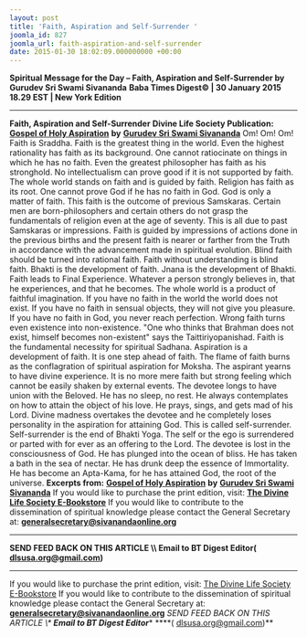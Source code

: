 ```yaml
---
layout: post
title: 'Faith, Aspiration and Self-Surrender '
joomla_id: 827
joomla_url: faith-aspiration-and-self-surrender
date: 2015-01-30 18:02:09.000000000 +00:00
---
```

**Spiritual Message for the Day – Faith, Aspiration and Self-Surrender by Gurudev Sri Swami Sivananda**
**Baba Times Digest© | 30 January 2015 18.29 EST | New York Edition**
* * *  
**Faith, Aspiration and Self-Surrender**
**Divine Life Society Publication:** [**Gospel of Holy Aspiration**](http://www.dlshq.org/discourse/jan2014.htm) **by** [**Gurudev Sri Swami Sivananda**](http://www.dlshq.org/saints/siva.htm)
Om! Om! Om!
Faith is Sraddha. Faith is the greatest thing in the world. Even the highest rationality has faith as its background. One cannot ratiocinate on things in which he has no faith. Even the greatest philosopher has faith as his stronghold. No intellectualism can prove good if it is not supported by faith. The whole world stands on faith and is guided by faith. Religion has faith as its root. One cannot prove God if he has no faith in God. God is only a matter of faith. This faith is the outcome of previous Samskaras. Certain men are born-philosophers and certain others do not grasp the fundamentals of religion even at the age of seventy. This is all due to past Samskaras or impressions. Faith is guided by impressions of actions done in the previous births and the present faith is nearer or farther from the Truth in accordance with the advancement made in spiritual evolution.
Blind faith should be turned into rational faith. Faith without understanding is blind faith. Bhakti is the development of faith. Jnana is the development of Bhakti. Faith leads to Final Experience. Whatever a person strongly believes in, that he experiences, and that he becomes. The whole world is a product of faithful imagination. If you have no faith in the world the world does not exist. If you have no faith in sensual objects, they will not give you pleasure. If you have no faith in God, you never reach perfection. Wrong faith turns even existence into non-existence. "One who thinks that Brahman does not exist, himself becomes non-existent" says the Taittiriyopanishad. Faith is the fundamental necessity for spiritual Sadhana.
Aspiration is a development of faith. It is one step ahead of faith. The flame of faith burns as the conflagration of spiritual aspiration for Moksha. The aspirant yearns to have divine experience. It is no more mere faith but strong feeling which cannot be easily shaken by external events. The devotee longs to have union with the Beloved. He has no sleep, no rest. He always contemplates on how to attain the object of his love. He prays, sings, and gets mad of his Lord. Divine madness overtakes the devotee and he completely loses personality in the aspiration for attaining God. This is called self-surrender.
Self-surrender is the end of Bhakti Yoga. The self or the ego is surrendered or parted with for ever as an offering to the Lord. The devotee is lost in the consciousness of God. He has plunged into the ocean of bliss. He has taken a bath in the sea of nectar. He has drunk deep the essence of Immortality. He has become an Apta-Kama, for he has attained God, the root of the universe.
**Excerpts from:** [**Gospel of Holy Aspiration**](http://www.dlshq.org/discourse/jan2014.htm) **by** [**Gurudev Sri Swami Sivananda**](http://www.dlshq.org/saints/siva.htm)
If you would like to purchase the print edition, visit: **[The Divine Life Society E-Bookstore](http://www.dlshq.org/download/download.htm)**
If you would like to contribute to the dissemination of spiritual knowledge please contact the General Secretary at: [](mailto:%20%3Cscript%20type=%27text/javascript%27%3E%20%3C%21--%20var%20prefix%20=%20%27ma%27%20+%20%27il%27%20+%20%27to%27;%20var%20path%20=%20%27hr%27%20+%20%27ef%27%20+%20%27=%27;%20var%20addy57016%20=%20%27generalsecretary%27%20+%20%27@%27;%20addy57016%20=%20addy57016%20+%20%27sivanandaonline%27%20+%20%27.%27%20+%20%27org%27;%20document.write%28%27%3Ca%20%27%20+%20path%20+%20%27%5C%27%27%20+%20prefix%20+%20%27:%27%20+%20addy57016%20+%20%27%5C%27%3E%27%29;%20document.write%28addy57016%29;%20document.write%28%27%3C%5C/a%3E%27%29;%20//--%3E%5Cn%20%3C/script%3E%3Cscript%20type=%27text/javascript%27%3E%20%3C%21--%20document.write%28%27%3Cspan%20style=%5C%27display:%20none;%5C%27%3E%27%29;%20//--%3E%20%3C/script%3EThis%20email%20address%20is%20being%20protected%20from%20spambots.%20You%20need%20JavaScript%20enabled%20to%20view%20it.%20%3Cscript%20type=%27text/javascript%27%3E%20%3C%21--%20document.write%28%27%3C/%27%29;%20document.write%28%27span%3E%27%29;%20//--%3E%20%3C/script%3E?subject=Contribution%20to%20Dissemination%20of%20Spiritual%20Knowledge) **generalsecretary@sivanandaonline.org**
****
**SEND FEED BACK ON THIS ARTICLE \\\ Email to BT Digest Editor[](mailto:%20%3Cscript%20type=%27text/javascript%27%3E%20%3C%21--%20var%20prefix%20=%20%27ma%27%20+%20%27il%27%20+%20%27to%27;%20var%20path%20=%20%27hr%27%20+%20%27ef%27%20+%20%27=%27;%20var%20addy72654%20=%20%27dlsusa.org%27%20+%20%27@%27;%20addy72654%20=%20addy72654%20+%20%27gmail%27%20+%20%27.%27%20+%20%27com%27;%20document.write%28%27%3Ca%20%27%20+%20path%20+%20%27%5C%27%27%20+%20prefix%20+%20%27:%27%20+%20addy72654%20+%20%27%5C%27%3E%27%29;%20document.write%28addy72654%29;%20document.write%28%27%3C%5C/a%3E%27%29;%20//--%3E%5Cn%20%3C/script%3E%3Cscript%20type=%27text/javascript%27%3E%20%3C%21--%20document.write%28%27%3Cspan%20style=%5C%27display:%20none;%5C%27%3E%27%29;%20//--%3E%20%3C/script%3EThis%20email%20address%20is%20being%20protected%20from%20spambots.%20You%20need%20JavaScript%20enabled%20to%20view%20it.%20%3Cscript%20type=%27text/javascript%27%3E%20%3C%21--%20document.write%28%27%3C/%27%29;%20document.write%28%27span%3E%27%29;%20//--%3E%20%3C/script%3E?subject=DLS%20Posts)( [dlsusa.org@gmail.com](mailto:dlsusa.org@gmail.com))**
* * *
  
If you would like to purchase the print edition, visit: [The Divine Life Society E-Bookstore](http://www.dlshq.org/download/download.htm)
If you would like to contribute to the dissemination of spiritual knowledge please contact the General Secretary at: **[generalsecretary@sivanandaonline.org](mailto:generalsecretary@sivanandaonline.org)**
**SEND FEED BACK ON THIS ARTICLE \\\**  **Email to BT Digest Editor**** [](mailto:%20%3Cscript%20type=%27text/javascript%27%3E%20%3C%21--%20var%20prefix%20=%20%27ma%27%20+%20%27il%27%20+%20%27to%27;%20var%20path%20=%20%27hr%27%20+%20%27ef%27%20+%20%27=%27;%20var%20addy72654%20=%20%27dlsusa.org%27%20+%20%27@%27;%20addy72654%20=%20addy72654%20+%20%27gmail%27%20+%20%27.%27%20+%20%27com%27;%20document.write%28%27%3Ca%20%27%20+%20path%20+%20%27%5C%27%27%20+%20prefix%20+%20%27:%27%20+%20addy72654%20+%20%27%5C%27%3E%27%29;%20document.write%28addy72654%29;%20document.write%28%27%3C%5C/a%3E%27%29;%20//--%3E%5Cn%20%3C/script%3E%3Cscript%20type=%27text/javascript%27%3E%20%3C%21--%20document.write%28%27%3Cspan%20style=%5C%27display:%20none;%5C%27%3E%27%29;%20//--%3E%20%3C/script%3EThis%20email%20address%20is%20being%20protected%20from%20spambots.%20You%20need%20JavaScript%20enabled%20to%20view%20it.%20%3Cscript%20type=%27text/javascript%27%3E%20%3C%21--%20document.write%28%27%3C/%27%29;%20document.write%28%27span%3E%27%29;%20//--%3E%20%3C/script%3E?subject=DLS%20Posts)****( [dlsusa.org@gmail.com](mailto:dlsusa.org@gmail.com))**  
